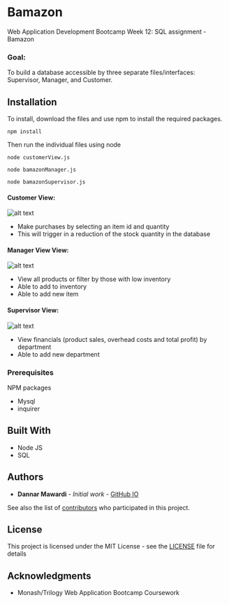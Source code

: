 # Bamazon
Web Application Development Bootcamp Week 12: SQL assignment - Bamazon

### Goal: 
To build a database accessible by three separate files/interfaces: Supervisor, Manager, and Customer.

## Installation
To install, download the files and use npm to install the required packages.

```
npm install
```

Then run the individual files using node
```
node customerView.js
```
```
node bamazonManager.js
```
```
node bamazonSupervisor.js
```

#### Customer View:
![alt text](https://media.giphy.com/media/LrLanEM5qwGECFM1Oc/giphy.gif)
* Make purchases by selecting an item id and quantity
* This will trigger in a reduction of the stock quantity in the database

#### Manager View View:
![alt text](https://media.giphy.com/media/IbCpqTAXyS5E9d8G98/giphy.gif)
* View all products or filter by those with low inventory
* Able to add to inventory
* Able to add new item

#### Supervisor View:
![alt text](https://media.giphy.com/media/YSBF5U6a8TViNgXQpA/giphy.gif)
* View financials (product sales, overhead costs and total profit) by department
* Able to add new department

### Prerequisites
NPM packages
* Mysql
* inquirer

## Built With

* Node JS
* SQL

## Authors

* **Dannar Mawardi** - *Initial work* - [GitHub IO](https://dmawardi.github.io)

See also the list of [contributors](https://github.com/dmawardi/Bamazon/contributors) who participated in this project.

## License

This project is licensed under the MIT License - see the [LICENSE](LICENSE) file for details

## Acknowledgments

* Monash/Trilogy Web Application Bootcamp Coursework
